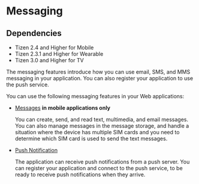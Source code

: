# Messaging

## Dependencies

- Tizen 2.4 and Higher for Mobile
- Tizen 2.3.1 and Higher for Wearable
- Tizen 3.0 and Higher for TV

The messaging features introduce how you can use email, SMS, and MMS messaging in your application. You can also register your application to use the push service.

You can use the following messaging features in your Web applications:

- [Messages](./messaging/messages-w.md) **in mobile applications only**

  You can create, send, and read text, multimedia, and email messages. You can also manage messages in the message storage, and handle a situation where the device has multiple SIM cards and you need to determine which SIM card is used to send the text messages.

- [Push Notification](./messaging/push-w.md)

  The application can receive push notifications from a push server. You can register your application and connect to the push service, to be ready to receive push notifications when they arrive.
